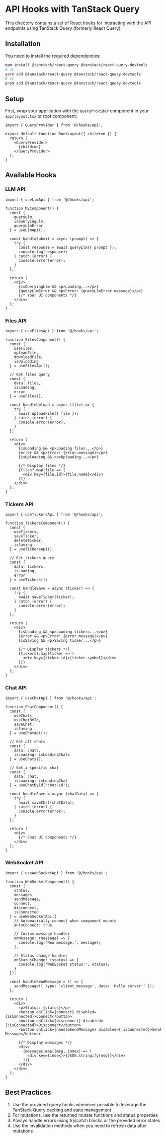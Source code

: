 # API Hooks with TanStack Query

This directory contains a set of React hooks for interacting with the API endpoints using TanStack Query (formerly React Query).

## Installation

You need to install the required dependencies:

```bash
npm install @tanstack/react-query @tanstack/react-query-devtools
# or
yarn add @tanstack/react-query @tanstack/react-query-devtools
# or
pnpm add @tanstack/react-query @tanstack/react-query-devtools
```

## Setup

First, wrap your application with the `QueryProvider` component in your `app/layout.tsx` or root component:

```tsx
import { QueryProvider } from '@/hooks/api';

export default function RootLayout({ children }) {
  return (
    <QueryProvider>
      {children}
    </QueryProvider>
  );
}
```

## Available Hooks

### LLM API

```tsx
import { useLlmApi } from '@/hooks/api';

function MyComponent() {
  const { 
    queryLlm, 
    isQueryingLlm, 
    queryLlmError 
  } = useLlmApi();

  const handleSubmit = async (prompt) => {
    try {
      const response = await queryLlm({ prompt });
      console.log(response);
    } catch (error) {
      console.error(error);
    }
  };

  return (
    <div>
      {isQueryingLlm && <p>Loading...</p>}
      {queryLlmError && <p>Error: {queryLlmError.message}</p>}
      {/* Your UI components */}
    </div>
  );
}
```

### Files API

```tsx
import { useFilesApi } from '@/hooks/api';

function FilesComponent() {
  const { 
    useFiles, 
    uploadFile, 
    downloadFile, 
    isUploading 
  } = useFilesApi();
  
  // Get files query
  const { 
    data: files, 
    isLoading, 
    error 
  } = useFiles();

  const handleUpload = async (file) => {
    try {
      await uploadFile({ file });
    } catch (error) {
      console.error(error);
    }
  };

  return (
    <div>
      {isLoading && <p>Loading files...</p>}
      {error && <p>Error: {error.message}</p>}
      {isUploading && <p>Uploading...</p>}
      
      {/* Display files */}
      {files?.map(file => (
        <div key={file.id}>{file.name}</div>
      ))}
    </div>
  );
}
```

### Tickers API

```tsx
import { useTickersApi } from '@/hooks/api';

function TickersComponent() {
  const { 
    useTickers, 
    saveTicker, 
    deleteTicker, 
    isSaving 
  } = useTickersApi();
  
  // Get tickers query
  const { 
    data: tickers, 
    isLoading, 
    error 
  } = useTickers();

  const handleSave = async (ticker) => {
    try {
      await saveTicker(ticker);
    } catch (error) {
      console.error(error);
    }
  };

  return (
    <div>
      {isLoading && <p>Loading tickers...</p>}
      {error && <p>Error: {error.message}</p>}
      {isSaving && <p>Saving ticker...</p>}
      
      {/* Display tickers */}
      {tickers?.map(ticker => (
        <div key={ticker.id}>{ticker.symbol}</div>
      ))}
    </div>
  );
}
```

### Chat API

```tsx
import { useChatApi } from '@/hooks/api';

function ChatComponent() {
  const { 
    useChats, 
    useChatById, 
    saveChat, 
    isSaving 
  } = useChatApi();
  
  // Get all chats
  const { 
    data: chats, 
    isLoading: isLoadingChats 
  } = useChats();
  
  // Get a specific chat
  const { 
    data: chat, 
    isLoading: isLoadingChat 
  } = useChatById('chat-id');

  const handleSave = async (chatData) => {
    try {
      await saveChat(chatData);
    } catch (error) {
      console.error(error);
    }
  };

  return (
    <div>
      {/* Chat UI components */}
    </div>
  );
}
```

### WebSocket API

```tsx
import { useWebSocketApi } from '@/hooks/api';

function WebSocketComponent() {
  const { 
    status, 
    messages, 
    sendMessage, 
    connect, 
    disconnect, 
    isConnected 
  } = useWebSocketApi({
    // Automatically connect when component mounts
    autoConnect: true,
    
    // Custom message handler
    onMessage: (message) => {
      console.log('New message:', message);
    },
    
    // Status change handler
    onStatusChange: (status) => {
      console.log('WebSocket status:', status);
    }
  });

  const handleSendMessage = () => {
    sendMessage({ type: 'client_message', data: 'Hello server!' });
  };

  return (
    <div>
      <p>Status: {status}</p>
      <button onClick={connect} disabled={isConnected}>Connect</button>
      <button onClick={disconnect} disabled={!isConnected}>Disconnect</button>
      <button onClick={handleSendMessage} disabled={!isConnected}>Send Message</button>
      
      {/* Display messages */}
      <div>
        {messages.map((msg, index) => (
          <div key={index}>{JSON.stringify(msg)}</div>
        ))}
      </div>
    </div>
  );
}
```

## Best Practices

1. Use the provided query hooks whenever possible to leverage the TanStack Query caching and state management
2. For mutations, use the returned mutate functions and status properties
3. Always handle errors using try/catch blocks or the provided error states
4. Use the invalidation methods when you need to refresh data after mutations 